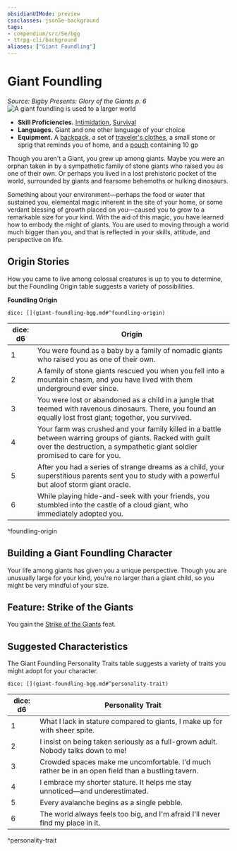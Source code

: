 ```yaml
---
obsidianUIMode: preview
cssclasses: json5e-background
tags:
- compendium/src/5e/bgg
- ttrpg-cli/background
aliases: ["Giant Foundling"]
---
```

# Giant Foundling
*Source: Bigby Presents: Glory of the Giants p. 6*  
![A giant foundling is used to a larger world](/3-Mechanics/CLI/backgrounds/img/giant-foundling.webp#right)  

- **Skill Proficiencies.** [Intimidation](/3-Mechanics/CLI/rules/skills.md#Intimidation), [Survival](/3-Mechanics/CLI/rules/skills.md#Survival)  
- **Languages.** Giant and one other language of your choice  
- **Equipment.** A [backpack](/3-Mechanics/CLI/items/backpack.md), a set of [traveler's clothes](/3-Mechanics/CLI/items/travelers-clothes.md), a small stone or sprig that reminds you of home, and a [pouch](/3-Mechanics/CLI/items/pouch.md) containing 10 gp  

Though you aren't a Giant, you grew up among giants. Maybe you were an orphan taken in by a sympathetic family of stone giants who raised you as one of their own. Or perhaps you lived in a lost prehistoric pocket of the world, surrounded by giants and fearsome behemoths or hulking dinosaurs.

Something about your environment—perhaps the food or water that sustained you, elemental magic inherent in the site of your home, or some verdant blessing of growth placed on you—caused you to grow to a remarkable size for your kind. With the aid of this magic, you have learned how to embody the might of giants. You are used to moving through a world much bigger than you, and that is reflected in your skills, attitude, and perspective on life.

## Origin Stories

How you came to live among colossal creatures is up to you to determine, but the Foundling Origin table suggests a variety of possibilities.

**Foundling Origin**

`dice: [](giant-foundling-bgg.md#^foundling-origin)`

| dice: d6 | Origin |
|----------|--------|
| 1 | You were found as a baby by a family of nomadic giants who raised you as one of their own. |
| 2 | A family of stone giants rescued you when you fell into a mountain chasm, and you have lived with them underground ever since. |
| 3 | You were lost or abandoned as a child in a jungle that teemed with ravenous dinosaurs. There, you found an equally lost frost giant; together, you survived. |
| 4 | Your farm was crushed and your family killed in a battle between warring groups of giants. Racked with guilt over the destruction, a sympathetic giant soldier promised to care for you. |
| 5 | After you had a series of strange dreams as a child, your superstitious parents sent you to study with a powerful but aloof storm giant oracle. |
| 6 | While playing hide-and-seek with your friends, you stumbled into the castle of a cloud giant, who immediately adopted you. |
^foundling-origin

## Building a Giant Foundling Character

Your life among giants has given you a unique perspective. Though you are unusually large for your kind, you're no larger than a giant child, so you might be very mindful of your size.

## Feature: Strike of the Giants

You gain the [Strike of the Giants](/3-Mechanics/CLI/feats/strike-of-the-giants-bgg.md) feat.

## Suggested Characteristics

The Giant Foundling Personality Traits table suggests a variety of traits you might adopt for your character.

`dice: [](giant-foundling-bgg.md#^personality-trait)`

| dice: d6 | Personality Trait |
|----------|-------------------|
| 1 | What I lack in stature compared to giants, I make up for with sheer spite. |
| 2 | I insist on being taken seriously as a full-grown adult. Nobody talks down to me! |
| 3 | Crowded spaces make me uncomfortable. I'd much rather be in an open field than a bustling tavern. |
| 4 | I embrace my shorter stature. It helps me stay unnoticed—and underestimated. |
| 5 | Every avalanche begins as a single pebble. |
| 6 | The world always feels too big, and I'm afraid I'll never find my place in it. |
^personality-trait